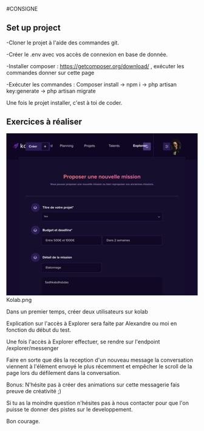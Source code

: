 #CONSIGNE

## Set up project

-Cloner le projet à l'aide des commandes git.

-Créer le .env avec vos accès de connexion en base de donnée.

-Installer composer : https://getcomposer.org/download/ , exécuter les commandes donner sur cette page

-Exécuter les commandes : Composer install -> npm i -> php artisan key:generate -> php artisan migrate

Une fois le projet installer, c'est à toi de coder.

## Exercices à réaliser 

![alt text](Kolab.png)Kolab.png


Dans un premier temps, créer deux utilisateurs sur kolab 

Explication sur l'accès à Explorer sera faite par Alexandre ou moi en fonction du début du test.

Une fois l'accès à Explorer effectuer, se rendre sur l'endpoint /explorer/messenger

Faire en sorte que dès la reception d'un nouveau message la conversation viennent à l'élément envoyé le plus récemment et empêcher le scroll de la page lors du défilement dans la conversation.

Bonus:
N'hésite pas à créer des animations sur cette messagerie fais preuve de créativité ;)



Si tu as la moindre question n'hésites pas à nous contacter pour que l'on puisse te donner des pistes sur le developpement.

Bon courage.




